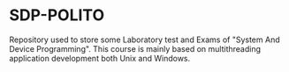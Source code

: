 # SDP-POLITO
Repository used to store some Laboratory test and Exams of "System And Device Programming". This course is mainly based on multithreading application development both Unix and Windows. 

